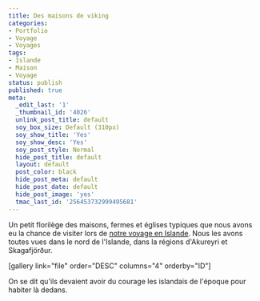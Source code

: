 ```yaml
---
title: Des maisons de viking
categories:
- Portfolio
- Voyage
- Voyages
tags:
- Islande
- Maison
- Voyage
status: publish
published: true
meta:
  _edit_last: '1'
  _thumbnail_id: '4026'
  unlink_post_title: default
  soy_box_size: Default (310px)
  soy_show_title: 'Yes'
  soy_show_desc: 'Yes'
  soy_post_style: Normal
  hide_post_title: default
  layout: default
  post_color: black
  hide_post_meta: default
  hide_post_date: default
  hide_post_image: 'yes'
  tmac_last_id: '256453732999495681'
---
```

Un petit florilège des maisons, fermes et églises typiques que nous avons eu la chance de visiter lors de <a href="https://www.clicclac.ch/tag/islande+voyage/">notre voyage en Islande</a>. Nous les avons toutes vues dans le nord de l'Islande, dans la régions d'Akureyri et Skagafjörður.

<!--more-->

[gallery link="file" order="DESC" columns="4" orderby="ID"]

On se dit qu'ils devaient avoir du courage les islandais de l'époque pour habiter là dedans.
